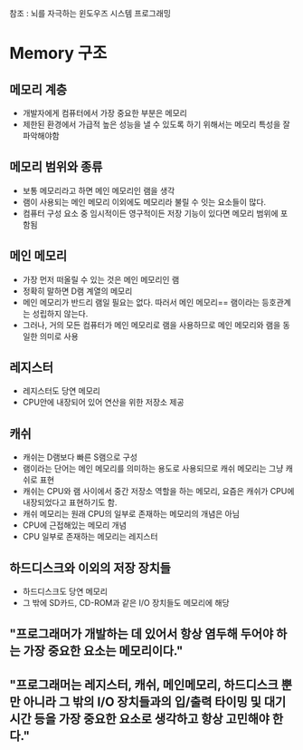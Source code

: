 참조 : 뇌를 자극하는 윈도우즈 시스템 프로그래밍
# Memory 구조 

## 메모리 계층
* 개발자에게 컴퓨터에서 가장 중요한 부분은 메모리    
* 제한된 환경에서 가급적 높은 성능을 낼 수 있도록 하기 위해서는 메모리 특성을 잘 파악해야함   

## 메모리 범위와 종류
* 보통 메모리라고 하면 메인 메모리인 램을 생각   
* 램이 사용되는 메인 메모리 이외에도 메모리라 불릴 수 잇는 요소들이 많다.   
* 컴퓨터 구성 요소 중 임시적이든 영구적이든 저장 기능이 있다면 메모리 범위에 포함됨   

## 메인 메모리
* 가장 먼저 떠올릴 수 있는 것은 메인 메모리인 램   
* 정확히 말하면 D램 계열의 메모리    
* 메인 메모리가 반드리 램일 필요는 없다. 따러서 메인 메모리== 램이라는 등호관계는 성립하지 않는다.   
* 그러나, 거의 모든 컴퓨터가 메인 메모리로 램을 사용하므로 메인 메모리와 램을 동일한 의미로 사용    

## 레지스터
* 레지스터도 당연 메모리    
* CPU안에 내장되어 있어 연산을 위한 저장소 제공    

## 캐쉬
* 캐쉬는 D램보다 빠른 S램으로 구성     
* 램이라는 단어는 메인 메모리를 의미하는 용도로 사용되므로 캐쉬 메모리는 그냥 캐쉬로 표현    
* 캐쉬는 CPU와 램 사이에서 중간 저장소 역할을 하는 메모리, 요즘은 캐쉬가 CPU에 내장되었다고 표현하기도 함.    
* 캐쉬 메모리는 원래 CPU의 일부로 존재하는 메모리의 개념은 아님     
* CPU에 근접해있는 메모리 개념     
* CPU 일부로 존재하는 메모리는 레지스터     

## 하드디스크와 이외의 저장 장치들
* 하드디스크도 당연 메모리    
* 그 밖에 SD카드, CD-ROM과 같은 I/O 장치들도 메모리에 해당    

## "프로그래머가 개발하는 데 있어서 항상 염두해 두어야 하는 가장 중요한 요소는 메모리이다."
## "프로그래머는 레지스터, 캐쉬, 메인메모리, 하드디스크 뿐만 아니라 그 밖의 I/O 장치들과의 입/출력 타이밍 및 대기 시간 등을 가장 중요한 요소로 생각하고 항상 고민해야 한다."


